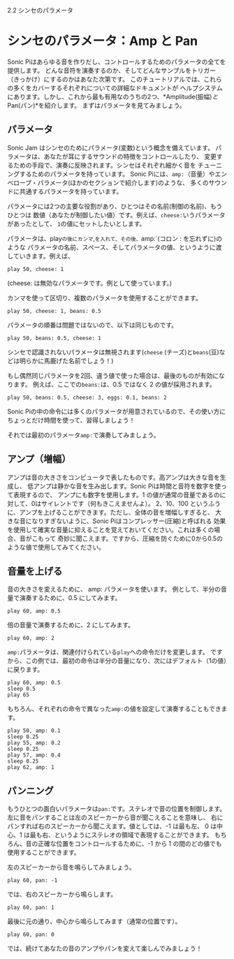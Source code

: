 2.2 シンセのパラメータ

# シンセのパラメータ：Amp と Pan

Sonic Piはあらゆる音を作りだし、コントロールするためのパラメータの全てを提供します。
どんな音符を演奏するのか、そしてどんなサンプルをトリガー（きっかけ）にするのかはあなた次第です。
このチュートリアルでは、これらの多くをカバーするそれぞれについての詳細なドキュメントが
ヘルプシステムにあります。しかし、これから最も有用なのうちの2つ、*Amplitude(振幅)*と*Pan(パン)*を紹介します。
まずはパラメータを見てみましょう。

## パラメータ

Sonic Jam はシンセのためにパラメータ(変数)という概念を備えています。
パラメータは、あなたが耳にするサウンドの特徴をコントロールしたり、
変更するための手段で、演奏に反映されます。シンセはそれぞれ細かく音を
チューニングするためのパラメータを持っています。
Sonic Piには、`amp:`（音量）やエンベロープ・パラメータ(ほかのセクションで紹介します)のような、
多くのサウンドに共通するパラメータを持っています。

パラメータには2つの主要な役割があり、ひとつはその名前(制御の名前)、もうひとつは
数値（あなたが制御したい値）です。例えば、`cheese:`いうパラメータがあったとして、 
`1`の値にセットしたいとします。

パラメータは、play`の後にカンマ`,`を入れて、その後、`amp:`(コロン : を忘れずに)のような
パラメータの名前、スペース、そしてパラメータの値、というように渡していきます。例えば、

```
play 50, cheese: 1
```

(cheese: は無効なパラメータです。例として使っています。)

カンマを使って区切り、複数のパラメータを使用することができます。

```
play 50, cheese: 1, beans: 0.5
```

パラメータの順番は問題ではないので、以下は同じものです。


```
play 50, beans: 0.5, cheese: 1
```

シンセで認識されないパラメータは無視されます(`cheese` (チーズ)と`beans`(豆)などは明らかに馬鹿げた名前でしょう！)

もし偶然同じパラメータを2回、違う値で使った場合は、最後のものが有効になります。
例えば、ここでの`beans:`は、0.5 ではなく 2 の値が採用されます。

```
play 50, beans: 0.5, cheese: 3, eggs: 0.1, beans: 2
```

Sonic Piの中の命令には多くのパラメータが用意されているので、その使い方に
ちょっとだけ時間を使って、習得しましょう！

それでは最初のパラメータ`amp:`で演奏してみましょう。

## アンプ（増幅）

アンプは音の大きさをコンピュータで表したものです。高アンプは大きな音を生成し、
低アンプは静かな音を生み出します。Sonic Piは時間と音符を数字を使って表現するので、
アンプにも数字を使用します。1 の値が通常の音量であるのに対して、0はサイレントです（何もきこえませんよ）。
2、10、100 というふうに、アンプを上げることができます。ただし、全体の音を増幅しすぎると、
大きな音になりすぎないように、Sonic Piはコンプレッサー(圧縮)と呼ばれる
効果を使用して確実な音量に抑えることを覚えておいてください。これは多くの場合、音がこもって
奇妙に聞こえます。ですから、圧縮を防ぐために0から0.5のような値で使用してみてください。


## 音量を上げる

音の大きさを変えるために、 amp: パラメータを使います。
例として、半分の音量で演奏するために、0.5 にしてみます。

```
play 60, amp: 0.5
```

倍の音量で演奏するために、2 にしてみます。

```
play 60, amp: 2
```

 `amp:`パラメータは、関連付けられている`play`への命令だけを変更します。
 ですから、この例では、最初の命令は半分の音量になり、次にはデフォルト（1の値）に戻ります。

```
play 60, amp: 0.5
sleep 0.5
play 65
```

もちろん、それぞれの命令で異なった`amp:`の値を設定して演奏することもできます。
```
play 50, amp: 0.1
sleep 0.25
play 55, amp: 0.2
sleep 0.25
play 57, amp: 0.4
sleep 0.25
play 62, amp: 1
```

## パンニング

もうひとつの面白いパラメータは`pan:`です。ステレオで音の位置を制御します。
左に音をパンすることは左のスピーカーから音が聞こえることを意味し、
右にパンすれば右のスピーカーから聞こえます。値としては、-1 は最も左、
0 は中心、1 は最も右、というようにステレオの領域で表現することができます。
もちろん、音の正確な位置をコントロールするために、-1 から 1 の間のどの値でも使用することができます。

左のスピーカーから音を鳴らしてみましょう。

```
play 60, pan: -1
```

では、右のスピーカーから鳴らします。

```
play 60, pan: 1
```

最後に元の通り、中心から鳴らしてみます（通常の位置です）。

```
play 60, pan: 0
```

では、続けてあなたの音のアンプやパンを変えて楽しんでみましょう！